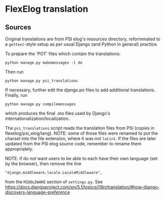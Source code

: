# FlexElog translation

## Sources

Original translations are from PSI elog's resources directory,
reformmated to a `gettext`-style setup as per usual Django (and Python in general) practice.

To prepare the 'POT' files which contain the translations:

```console
python manage.py makemessages -l de
```

Then run

```
python manage.py psi_translations
```

If necessary, further edit the django.po files to add additional translations.
Finally, run
```
python manage.py compilemessages
```
which produces the final .mo files used by Django's internationalization/localization.

The `psi_translations` script reads the translation files from PSI (copies in flexelog/psi_elog/lang).  NOTE: some of those files were renamed to put the charset into the file extension, where it was not `latin1`.  If the files are later updated from the PSI elog source code, remember to rename them appropriately.

NOTE: if do *not* want users to be able to each have their own language (set by the browser),
then remove the line
```
"django.middleware.locale.LocaleMiddleware",
```
from the `MIDDLEWARE` section of `settings.py`.
See https://docs.djangoproject.com/en/5.1/topics/i18n/translation/#how-django-discovers-language-preference
